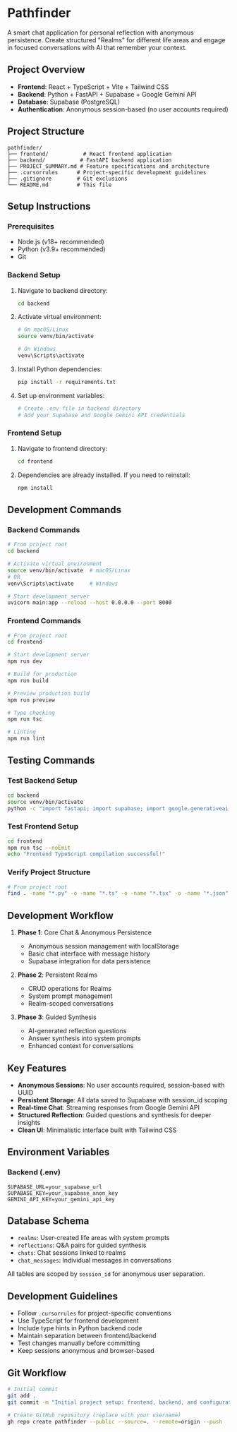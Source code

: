 # Pathfinder

A smart chat application for personal reflection with anonymous persistence. Create structured "Realms" for different life areas and engage in focused conversations with AI that remember your context.

## Project Overview

- **Frontend**: React + TypeScript + Vite + Tailwind CSS
- **Backend**: Python + FastAPI + Supabase + Google Gemini API
- **Database**: Supabase (PostgreSQL)
- **Authentication**: Anonymous session-based (no user accounts required)

## Project Structure

```
pathfinder/
├── frontend/           # React frontend application
├── backend/           # FastAPI backend application
├── PROJECT_SUMMARY.md # Feature specifications and architecture
├── .cursorrules      # Project-specific development guidelines
├── .gitignore        # Git exclusions
└── README.md         # This file
```

## Setup Instructions

### Prerequisites

- Node.js (v18+ recommended)
- Python (v3.9+ recommended)
- Git

### Backend Setup

1. Navigate to backend directory:
   ```bash
   cd backend
   ```

2. Activate virtual environment:
   ```bash
   # On macOS/Linux
   source venv/bin/activate
   
   # On Windows
   venv\Scripts\activate
   ```

3. Install Python dependencies:
   ```bash
   pip install -r requirements.txt
   ```

4. Set up environment variables:
   ```bash
   # Create .env file in backend directory
   # Add your Supabase and Google Gemini API credentials
   ```

### Frontend Setup

1. Navigate to frontend directory:
   ```bash
   cd frontend
   ```

2. Dependencies are already installed. If you need to reinstall:
   ```bash
   npm install
   ```

## Development Commands

### Backend Commands

```bash
# From project root
cd backend

# Activate virtual environment
source venv/bin/activate  # macOS/Linux
# OR
venv\Scripts\activate     # Windows

# Start development server
uvicorn main:app --reload --host 0.0.0.0 --port 8000
```

### Frontend Commands

```bash
# From project root
cd frontend

# Start development server
npm run dev

# Build for production
npm run build

# Preview production build
npm run preview

# Type checking
npm run tsc

# Linting
npm run lint
```

## Testing Commands

### Test Backend Setup
```bash
cd backend
source venv/bin/activate
python -c "import fastapi; import supabase; import google.generativeai; print('All backend dependencies installed successfully!')"
```

### Test Frontend Setup
```bash
cd frontend
npm run tsc --noEmit
echo "Frontend TypeScript compilation successful!"
```

### Verify Project Structure
```bash
# From project root
find . -name "*.py" -o -name "*.ts" -o -name "*.tsx" -o -name "*.json" | grep -E "(requirements\.txt|package\.json|tsconfig\.json)" | head -10
```

## Development Workflow

1. **Phase 1**: Core Chat & Anonymous Persistence
   - Anonymous session management with localStorage
   - Basic chat interface with message history
   - Supabase integration for data persistence

2. **Phase 2**: Persistent Realms
   - CRUD operations for Realms
   - System prompt management
   - Realm-scoped conversations

3. **Phase 3**: Guided Synthesis
   - AI-generated reflection questions
   - Answer synthesis into system prompts
   - Enhanced context for conversations

## Key Features

- **Anonymous Sessions**: No user accounts required, session-based with UUID
- **Persistent Storage**: All data saved to Supabase with session_id scoping
- **Real-time Chat**: Streaming responses from Google Gemini API
- **Structured Reflection**: Guided questions and synthesis for deeper insights
- **Clean UI**: Minimalistic interface built with Tailwind CSS

## Environment Variables

### Backend (.env)
```env
SUPABASE_URL=your_supabase_url
SUPABASE_KEY=your_supabase_anon_key
GEMINI_API_KEY=your_gemini_api_key
```

## Database Schema

- `realms`: User-created life areas with system prompts
- `reflections`: Q&A pairs for guided synthesis
- `chats`: Chat sessions linked to realms
- `chat_messages`: Individual messages in conversations

All tables are scoped by `session_id` for anonymous user separation.

## Development Guidelines

- Follow `.cursorrules` for project-specific conventions
- Use TypeScript for frontend development
- Include type hints in Python backend code
- Maintain separation between frontend/backend
- Test changes manually before committing
- Keep sessions anonymous and browser-based

## Git Workflow

```bash
# Initial commit
git add .
git commit -m "Initial project setup: frontend, backend, and configuration"

# Create GitHub repository (replace with your username)
gh repo create pathfinder --public --source=. --remote=origin --push
``` 
